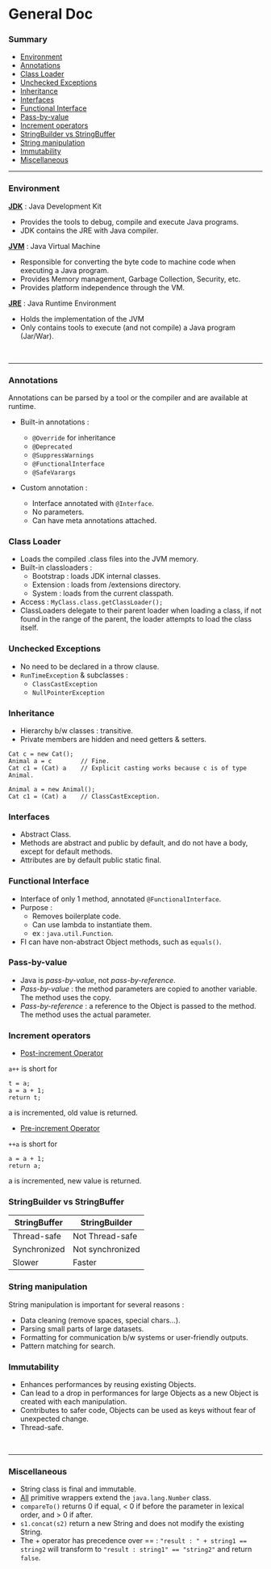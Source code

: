 # General Doc

### Summary

- [Environment](#environment)
- [Annotations](#annotations)
- [Class Loader](#class-loader)
- [Unchecked Exceptions](#unchecked-exceptions)
- [Inheritance](#inheritance)
- [Interfaces](#interfaces)
- [Functional Interface](#functional-interface)
- [Pass-by-value](#pass-by-value)
- [Increment operators](#increment-operators)
- [StringBuilder vs StringBuffer](#stringbuilder-vs-stringbuffer)
- [String manipulation](#string-manipulation)
- [Immutability](#immutability)
- [Miscellaneous](#miscellaneous)

---

### Environment

**<u>JDK</u>** : Java Development Kit

- Provides the tools to debug, compile and execute Java programs.
- JDK contains the JRE with Java compiler.

**<u>JVM</u>** : Java Virtual Machine

- Responsible for converting the byte code to machine code when executing a Java program.
- Provides Memory management, Garbage Collection, Security, etc.
- Provides platform independence through the VM.

**<u>JRE</u>** : Java Runtime Environment

- Holds the implementation of the JVM
- Only contains tools to execute (and not compile) a Java program (Jar/War).

<br>

---

### Annotations

Annotations can be parsed by a tool or the compiler and are available at runtime.

- Built-in annotations :
  - `@Override` for inheritance
  - `@Deprecated`
  - `@SuppressWarnings`
  - `@FunctionalInterface`
  - `@SafeVarargs`


- Custom annotation :
  - Interface annotated with `@Interface`.
  - No parameters.
  - Can have meta annotations attached.


### Class Loader

- Loads the compiled .class files into the JVM memory.
- Built-in classloaders :
  - Bootstrap : loads JDK internal classes.
  - Extension : loads from /extensions directory.
  - System : loads from the current classpath.
- Access : `MyClass.class.getClassLoader();`
- ClassLoaders delegate to their parent loader when loading a class, if not found in the range of the parent,
the loader attempts to load the class itself.


### Unchecked Exceptions

- No need to be declared in a throw clause.
- `RunTimeException` & subclasses :
  - `ClassCastException`
  - `NullPointerException`


### Inheritance

- Hierarchy b/w classes : transitive.
- Private members are hidden and need getters & setters.

```
Cat c = new Cat();  
Animal a = c        // Fine.  
Cat c1 = (Cat) a    // Explicit casting works because c is of type Animal.

Animal a = new Animal();
Cat c1 = (Cat) a    // ClassCastException.
```


### Interfaces

- Abstract Class.
- Methods are abstract and public by default, and do not have a body, except for default methods.
- Attributes are by default public static final.


### Functional Interface

- Interface of only 1 method, annotated `@FunctionalInterface`.
- Purpose :
  - Removes boilerplate code.
  - Can use lambda to instantiate them.
  - ex : `java.util.Function`.
- FI can have non-abstract Object methods, such as `equals()`.


### Pass-by-value

- Java is *pass-by-value*, not *pass-by-reference*.
- *Pass-by-value* : the method parameters are copied to another variable. The method uses the copy.
- *Pass-by-reference* : a reference to the Object is passed to the method. The method uses the actual parameter.


### Increment operators

- <u>Post-increment Operator</u>

`a++` is short for
```
t = a;
a = a + 1;
return t;
```
a is incremented, old value is returned.

- <u>Pre-increment Operator</u>

`++a` is short for
```
a = a + 1;
return a;
```
a is incremented, new value is returned.


### StringBuilder vs StringBuffer

| StringBuffer | StringBuilder    |
|--------------|------------------|
| Thread-safe  | Not Thread-safe  |
| Synchronized | Not synchronized |
| Slower       | Faster           |


### String manipulation

String manipulation is important for several reasons :
- Data cleaning (remove spaces, special chars...).
- Parsing small parts of large datasets.
- Formatting for communication b/w systems or user-friendly outputs.
- Pattern matching for search.


### Immutability

- Enhances performances by reusing existing Objects.
- Can lead to a drop in performances for large Objects as a new Object is created with each manipulation.
- Contributes to safer code, Objects can be used as keys without fear of unexpected change.
- Thread-safe.

<br>

---

### Miscellaneous

- String class is final and immutable.
- <u>All</u> primitive wrappers extend the `java.lang.Number` class.
- `compareTo()` returns 0 if equal, < 0 if before the parameter in lexical order, and > 0 if after.
- `s1.concat(s2)` return a new String and does not modify the existing String.
- The + operator has precedence over == : 
`"result : " + string1 == string2` will transform to `"result : string1" == "string2"` and return `false`.
